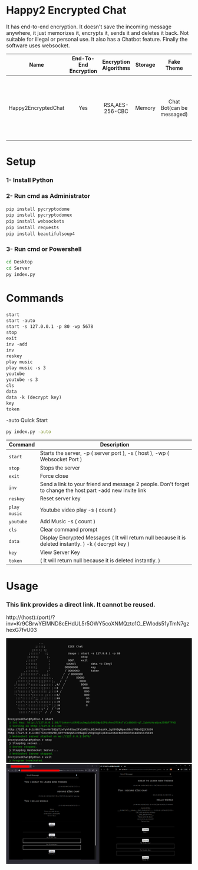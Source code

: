 # Happy2 Encrypted Chat
It has end-to-end encryption. It doesn't save the incoming message anywhere, it just memorizes it, encrypts it, sends it and deletes it back. Not suitable for illegal or personal use. It also has a Chatbot feature. Finally the software uses websocket.

| Name | End-To-End Encryption | Encryption Algorithms | Storage | Fake Theme | Security
| :---: | :---: | :---: | :---: | :---: | :---: |
| Happy2EncryptedChat | Yes | RSA,AES-256-CBC | Memory | Chat Bot(can be messaged) | I recommend the Tor browser. Brave is pretty cool too. Please use DoD 5220.22-M.

# Setup
### 1- Install Python
### 2- Run cmd as Administrator
```cmd
pip install pycryptodome
pip install pycryptodomex
pip install websockets
pip install requests
pip install beautifulsoup4
```
### 3- Run cmd or Powershell
```cmd
cd Desktop
cd Server
py index.py
```

# Commands
```
start
start -auto
start -s 127.0.0.1 -p 80 -wp 5678
stop
exit
inv -add
inv
reskey
play music
play music -s 3
youtube
youtube -s 3
cls
data
data -k (decrypt key)
key
token
```
-auto Quick Start
```cmd
py index.py -auto
```
| Command | Description |
| --- | --- |
| `start` | Starts the server, -p ( server port ), -s ( host ), -wp ( Websocket Port ) |
| `stop` | Stops the server |
| `exit` | Force close |
| `inv` | Send a link to your friend and message 2 people. Don't forget to change the host part -add new invite link |
| `reskey` | Reset server key |
| `play music` | Youtube video play -s ( count ) |
| `youtube` | Add Music -s ( count ) |
| `cls` | Clear command prompt |
| `data` | Display Encrypted Messages ( It will return null because it is deleted instantly. ) -k ( decrypt key ) |
| `key` | View Server Key |
| `token` | ( It will return null because it is deleted instantly. ) |

# Usage
### This link provides a direct link. It cannot be reused.
http://(host):(port)/?inv=Kr9CBrwYElMND8cEHdUL5r5OWY5coXNMQzto1O_EWlods51yTmN7gzhexG7fvU03

![alt text](https://raw.githubusercontent.com/h6465617468/Happy2EncryptedChat/main/1.png?raw=true)
![alt text](https://raw.githubusercontent.com/h6465617468/Happy2EncryptedChat/main/2.png?raw=true)
